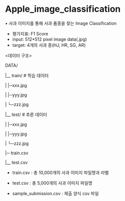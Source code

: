 # Apple_image_classification
• 사과 이미지를 통해 사과 품종을 찾는 Image Classification
  - 평가지표: F1 Score
  - input: 512*512 pixel image data(.jpg)
  - target: 4개의 사과 종(HJ, HR, SG, AR)
  
 <데이터 구조>
 
   DATA/ 

   |__ train/  # 학습 데이터

   |     |─xxx.jpg

   |     |─yyy.jpg

   |   └─zzz.jpg

   |__ test/  # 추론 데이터

   |     |─xxx.jpg

   |     |─yyy.jpg

   |   └─zzz.jpg

   |─ train.csv

   |__ test.csv 



- train.csv : 총 10,000개의 사과 이미지 파일명과 라벨

- test.csv  : 총 5,000개의 사과 이미지 파일명

- sample_submission.csv : 제출 양식 csv 파일
